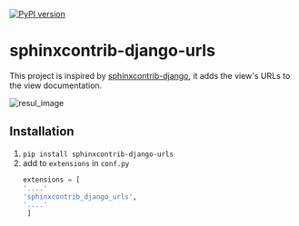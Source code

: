 [![PyPI version](https://badge.fury.io/py/sphinxcontrib-django-urls.svg)](https://badge.fury.io/py/sphinxcontrib-django-urls)
# sphinxcontrib-django-urls

This project is inspired by [sphinxcontrib-django](https://github.com/edoburu/sphinxcontrib-django), it adds the view's URLs to the view documentation.

![resul_image](img.png)

## Installation

1. `pip install sphinxcontrib-django-urls`
1. add to `extensions` in `conf.py`
   ```python
   extensions = [
   '....' 
   'sphinxcontrib_django_urls',
   '....'
    ]
   ```